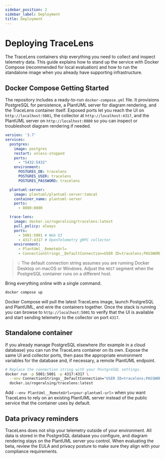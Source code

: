 ```yaml
---
sidebar_position: 2
sidebar_label: Deployment
title: Deployment
---
```


# Deploying TraceLens

The TraceLens containers ship everything you need to collect and inspect telemetry data. This guide explains how to stand up the service with Docker Compose (recommended for local evaluation) and how to run the standalone image when you already have supporting infrastructure.

## Docker Compose Getting Started

The repository includes a ready-to-run `docker-compose.yml` file. It provisions PostgreSQL for persistence, a PlantUML server for diagram rendering, and the TraceLens container itself. Exposed ports let you reach the UI on `http://localhost:5001`, the collector at `http://localhost:4317`, and the PlantUML server on `http://localhost:8080` so you can inspect or troubleshoot diagram rendering if needed.

```yaml title="docker-compose.yml"
version: '3.7'
services:
  postgres:
    image: postgres
    restart: unless-stopped
    ports:
      - "5432:5432"
    environment:
      POSTGRES_DB: tracelens
      POSTGRES_USER: tracelens
      POSTGRES_PASSWORD: tracelens

  plantuml-server:
    image: plantuml/plantuml-server:tomcat
    container_name: plantuml-server
    ports:
      - 8080:8080

  trace-lens:
    image: docker.io/rogeralsing/tracelens:latest
    pull_policy: always
    ports:
      - 5001:5001 # Web UI
      - 4317:4317 # OpenTelemetry gRPC collector
    environment:
      - PlantUml__RemoteUrl=
      - ConnectionStrings__DefaultConnection=USER ID=tracelens;PASSWORD=tracelens;HOST=host.docker.internal;PORT=5432;DATABASE=tracelens;POOLING=true;
```

> 💡 The default connection string assumes you are running Docker Desktop on macOS or Windows. Adjust the `HOST` segment when the PostgreSQL container runs on a different host.

Bring everything online with a single command:

```bash
docker compose up
```

Docker Compose will pull the latest TraceLens image, launch PostgreSQL and PlantUML, and wire the containers together. Once the stack is running you can browse to `http://localhost:5001` to verify that the UI is available and start sending telemetry to the collector on port `4317`.

## Standalone container

If you already manage PostgreSQL elsewhere (for example in a cloud database) you can run the TraceLens container on its own. Expose the same UI and collector ports, then pass the appropriate environment variables for the database and, if necessary, a remote PlantUML endpoint.

```bash
# Replace the connection string with your PostgreSQL settings.
docker run -p 5001:5001 -p 4317:4317 \
  --env ConnectionStrings__DefaultConnection="USER ID=tracelens;PASSWORD=tracelens;HOST=host.docker.internal;PORT=5432;DATABASE=tracelens;POOLING=true;" \
  docker.io/rogeralsing/tracelens:latest
```

Add `--env PlantUml__RemoteUrl=<your-plantuml-url>` when you want TraceLens to rely on an existing PlantUML server instead of the public service that the container uses by default.

## Data privacy reminders

TraceLens does not ship your telemetry outside of your environment. All data is stored in the PostgreSQL database you configure, and diagram rendering stays on the PlantUML server you control. When evaluating the beta, review the EULA and privacy posture to make sure they align with your compliance requirements.
